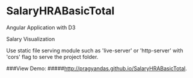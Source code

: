 # SalaryHRABasicTotal
Angular Application with D3

Salary Visualization

Use static file serving module such as 'live-server' or 'http-server' with 'cors' flag to serve the project folder.


###View Demo: 
#####http://pragyandas.github.io/SalaryHRABasicTotal.
